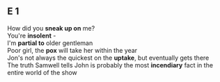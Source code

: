 ## E 1 
How did you **sneak up on** me?  
You're **insolent** -  
I'm **partial to** older gentleman  
Poor girl, the **pox** will take her within the year  
Jon's not always the quickest on the **uptake**, but eventually gets there    
The truth Samwell tells John is probably the most **incendiary** fact in the entire world of the show  



